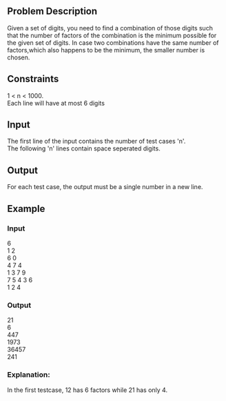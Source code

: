 ## Problem Description
Given a set of digits, you need to find a combination of those digits such that the number of factors of the combination is the minimum possible for the given set of digits. In case two combinations have the same number of factors,which also happens to be the minimum, the smaller number is chosen.


## Constraints
1 < n < 1000.  
Each line will have at most 6 digits
## Input
The first line of the input contains the number of test cases 'n'.  
The following 'n' lines contain space seperated digits.
## Output
For each test case, the output must be a single number in a new line.  
## Example
### Input
6  
1 2  
6 0  
4 7 4  
1 3 7 9  
7 5 4 3 6  
1 2 4  


### Output  
21  
6  
447  
1973  
36457  
241  

### Explanation:
In the first testcase, 12 has 6 factors while 21 has only 4.
